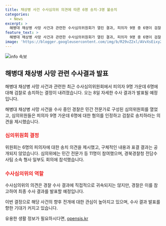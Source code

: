 ```yaml
---
title: 채상병 사건 수사심의위 의견에 따른 6명 송치·3명 불송치
categories:
  - News
excerpt: >
  해병대 채상병 사망 사건과 관련한 수사심의위원회가 열린 결과, 피의자 9명 중 6명이 검찰 송치 결정을 받았습니다. 이에 경찰은 오는 8일 자세한 수사 결과를 발표할 예정이며, 심의위의 결정은 공개되지 않았습니다. 이에 대한 자세한 내용은 앞으로의 경찰 발표를 기다려야 하며, 수사심의위의 결정은 참고사항으로 인해 더 많은 관심을 끌고 있습니다.
feature_text: >
  해병대 채상병 사망 사건과 관련한 수사심의위원회가 열린 결과, 피의자 9명 중 6명이 검찰 송치 결정을 받았습니다. 이에 경찰은 오는 8일 자세한 수사 결과를 발표할 예정이며, 심의위의 결정은 공개되지 않았습니다. 이에 대한 자세한 내용은 앞으로의 경찰 발표를 기다려야 하며, 수사심의위의 결정은 참고사항으로 인해 더 많은 관심을 끌고 있습니다.
image: 'https://blogger.googleusercontent.com/img/b/R29vZ2xl/AVvXsEixyZcFfHzMRdzZMjFBmAUKJYCLCGyLL1o632UiGVXcaFdKo_bkvkuCioo0uUKlGfBVcT3P84aROyZIXSBEx3Aw5nCQ3pTgDom1WDC4m8eifvWiAmWEEVb4x6G_l8C0QH225ldMjyaFvpxGEBGNO37VmDTDMHGhJPq73UglMfDca1-0aw/s1600/blogspot.png'
---
```


<p><img src="https://blogger.googleusercontent.com/img/b/R29vZ2xl/AVvXsEixyZcFfHzMRdzZMjFBmAUKJYCLCGyLL1o632UiGVXcaFdKo_bkvkuCioo0uUKlGfBVcT3P84aROyZIXSBEx3Aw5nCQ3pTgDom1WDC4m8eifvWiAmWEEVb4x6G_l8C0QH225ldMjyaFvpxGEBGNO37VmDTDMHGhJPq73UglMfDca1-0aw/s1600/blogspot.png" alt="info 속보" /></p>

<h2 data-ke-size="size26">해병대 채상병 사망 관련 수사결과 발표</h2>

<p>해병대 채상병 사망 사건과 관련한 최근 수사심의위원회에서 피의자 9명 가운데 6명에 대해 검찰로 송치하는 결정이 내려졌습니다. 오는 8일 자세한 수사 결과가 발표될 예정입니다.</p>

<p data-ke-size="size16">해병대 채상병 사망 사건을 수사 중인 경찰은 민간 전문가로 구성된 심의위원회를 열었고, 심의위원들은 피의자 9명 가운데 6명에 대한 혐의를 인정하고 검찰로 송치하라는 의견을 제시했습니다. </p>

<h3><b><span style="color: #ee2323;">심의위원회 결정</span></b></h3>

<p data-ke-size="size16">위원회는 6명의 피의자에 대한 송치 의견을 제시했고, 구체적인 내용과 표결 결과는 공개되지 않았습니다. 심의위에는 민간 전문가 등 11명이 참여했으며, 경북경찰청 전담수사팀 소속 형사 일부도 회의에 참석했습니다.</p>

<h3><b><span style="color: #ee2323;">수사심의위의 역할</span></b></h3>

<p data-ke-size="size16">수사심의위의 의견은 경찰 수사 결과에 직접적으로 귀속되지는 않지만, 경찰은 이를 참고하여 최종 수사 결과를 발표할 예정입니다.</p>

<p>이번 결정으로 해당 사건의 향후 전개에 대한 관심이 높아지고 있으며, 수사 결과 발표를 향한 기대가 커지고 있습니다.</p>
유용한 생활 정보가 필요하시다면, <a href="https://opensis.kr" rel="dofollow">opensis.kr</a>


